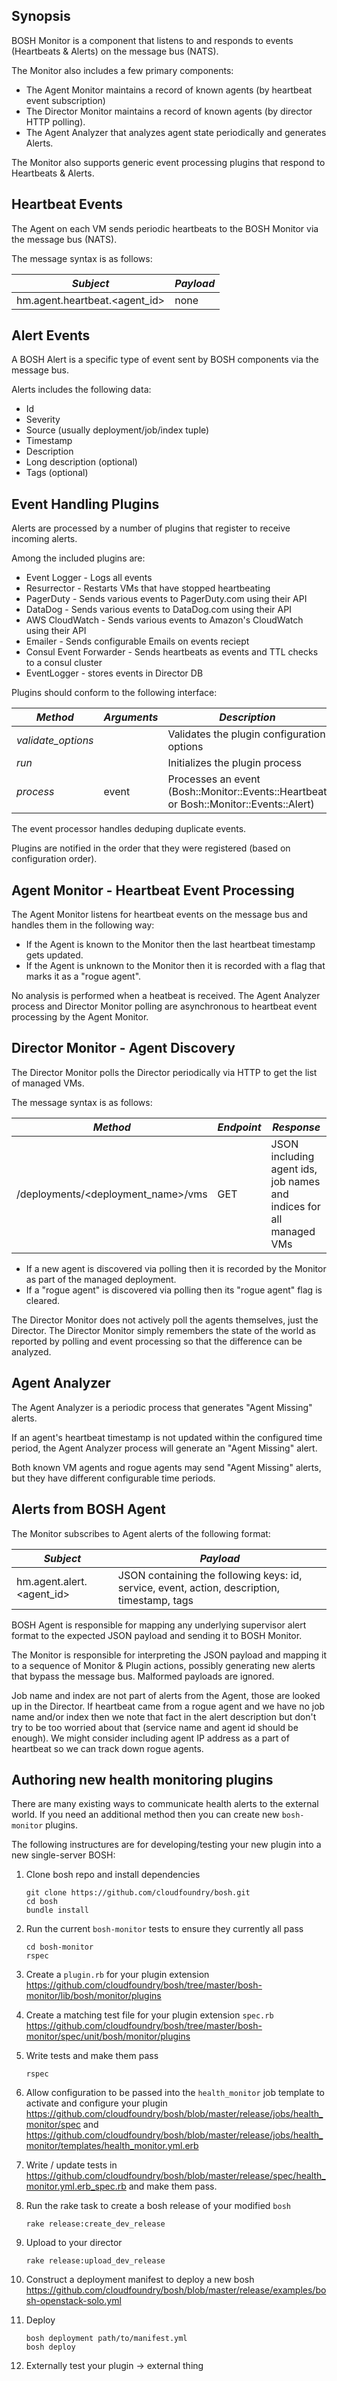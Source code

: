 ## Synopsis

BOSH Monitor is a component that listens to and responds to events (Heartbeats & Alerts) on the message bus (NATS).

The Monitor also includes a few primary components:
- The Agent Monitor maintains a record of known agents (by heartbeat event subscription)
- The Director Monitor maintains a record of known agents (by director HTTP polling).
- The Agent Analyzer that analyzes agent state periodically and generates Alerts.

The Monitor also supports generic event processing plugins that respond to Heartbeats & Alerts.

## Heartbeat Events

The Agent on each VM sends periodic heartbeats to the BOSH Monitor via the message bus (NATS).

The message syntax is as follows:

| *Subject* | *Payload* |
|-----------|-----------|
| hm.agent.heartbeat.\<agent_id\> | none |

## Alert Events

A BOSH Alert is a specific type of event sent by BOSH components via the message bus.

Alerts includes the following data:

- Id
- Severity
- Source (usually deployment/job/index tuple)
- Timestamp
- Description
- Long description (optional)
- Tags (optional)

## Event Handling Plugins

Alerts are processed by a number of plugins that register to receive incoming alerts.

Among the included plugins are:
- Event Logger - Logs all events
- Resurrector - Restarts VMs that have stopped heartbeating
- PagerDuty - Sends various events to PagerDuty.com using their API
- DataDog - Sends various events to DataDog.com using their API
- AWS CloudWatch - Sends various events to Amazon's CloudWatch using their API
- Emailer - Sends configurable Emails on events reciept
- Consul Event Forwarder - Sends heartbeats as events and TTL checks to a consul cluster
- EventLogger - stores events in Director DB
  
Plugins should conform to the following interface:

| *Method* | *Arguments* | *Description* |
|----------|-------------|---------------|
| *validate_options* | | Validates the plugin configuration options |
| *run* | | Initializes the plugin process |
| *process* | event | Processes an event (Bosh::Monitor::Events::Heartbeat or Bosh::Monitor::Events::Alert) |

The event processor handles deduping duplicate events.

Plugins are notified in the order that they were registered (based on configuration order).

## Agent Monitor - Heartbeat Event Processing

The Agent Monitor listens for heartbeat events on the message bus and handles them in the following way:

- If the Agent is known to the Monitor then the last heartbeat timestamp gets updated.
- If the Agent is unknown to the Monitor then it is recorded with a flag that marks it as a "rogue agent".

No analysis is performed when a heatbeat is received. The Agent Analyzer process and Director Monitor polling are asynchronous to heartbeat event processing by the Agent Monitor.

## Director Monitor - Agent Discovery

The Director Monitor polls the Director periodically via HTTP to get the list of managed VMs.

The message syntax is as follows:

| *Method* | *Endpoint* | *Response* |
|----------|------------|------------|
| /deployments/\<deployment_name\>/vms | GET | JSON including agent ids, job names and indices for all managed VMs |

- If a new agent is discovered via polling then it is recorded by the Monitor as part of the managed deployment.
- If a "rogue agent" is discovered via polling then its "rogue agent" flag is cleared.

The Director Monitor does not actively poll the agents themselves, just the Director. The Director Monitor simply remembers the state of the world as reported by polling and event processing so that the difference can be analyzed.

## Agent Analyzer

The Agent Analyzer is a periodic process that generates "Agent Missing" alerts.

If an agent's heartbeat timestamp is not updated within the configured time period, the Agent Analyzer process will generate an "Agent Missing" alert.

Both known VM agents and rogue agents may send "Agent Missing" alerts, but they have different configurable time periods.

## Alerts from BOSH Agent

The Monitor subscribes to Agent alerts of the following format:

| *Subject* | *Payload* |
|-----------|-----------|
| hm.agent.alert.\<agent_id\> | JSON containing the following keys: id, service, event, action, description, timestamp, tags |

BOSH Agent is responsible for mapping any underlying supervisor alert format to the expected JSON payload and sending it to BOSH Monitor.

The Monitor is responsible for interpreting the JSON payload and mapping it to a sequence of Monitor & Plugin actions, possibly generating new alerts that bypass the message bus. Malformed payloads are ignored.

Job name and index are not part of alerts from the Agent, those are looked up in the Director. If heartbeat came from a rogue agent and we have no job name and/or index then we note that fact in the alert description but don't try to be too worried about that (service name and agent id should be enough). We might consider including agent IP address as a part of heartbeat so we can track down rogue agents.

## Authoring new health monitoring plugins

There are many existing ways to communicate health alerts to the external world. If you need an additional method then you can create new `bosh-monitor` plugins.

The following instructures are for developing/testing your new plugin into a new single-server BOSH:

1. Clone bosh repo and install dependencies

    ```
    git clone https://github.com/cloudfoundry/bosh.git
    cd bosh
    bundle install
    ```

2. Run the current `bosh-monitor` tests to ensure they currently all pass

    ```
    cd bosh-monitor
    rspec
    ```

2. Create a `plugin.rb` for your plugin extension https://github.com/cloudfoundry/bosh/tree/master/bosh-monitor/lib/bosh/monitor/plugins
3. Create a matching test file for your plugin extension `spec.rb` https://github.com/cloudfoundry/bosh/tree/master/bosh-monitor/spec/unit/bosh/monitor/plugins
4. Write tests and make them pass

    ```
    rspec
    ```

5. Allow configuration to be passed into the `health_monitor` job template to activate and configure your plugin https://github.com/cloudfoundry/bosh/blob/master/release/jobs/health_monitor/spec and https://github.com/cloudfoundry/bosh/blob/master/release/jobs/health_monitor/templates/health_monitor.yml.erb
6. Write / update tests in https://github.com/cloudfoundry/bosh/blob/master/release/spec/health_monitor.yml.erb_spec.rb and make them pass.
7. Run the rake task to create a bosh release of your modified `bosh`

    ```
    rake release:create_dev_release
    ```

8. Upload to your director

    ```
    rake release:upload_dev_release
    ```

9. Construct a deployment manifest to deploy a new bosh https://github.com/cloudfoundry/bosh/blob/master/release/examples/bosh-openstack-solo.yml
10. Deploy

    ```
    bosh deployment path/to/manifest.yml
    bosh deploy
    ```

11. Externally test your plugin -> external thing

